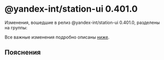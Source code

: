 # @yandex-int/station-ui 0.401.0

<!-- ЧЕЛОВЕЧЕСКОЕ ВСТУПЛЕНИЕ -->

Изменения, вошедшие в релиз @yandex-int/station-ui 0.401.0, разделены на группы:

Все важные изменения подробно описаны [ниже](#Пояснения).

## Пояснения

